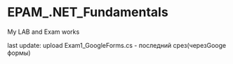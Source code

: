 # EPAM_.NET_Fundamentals
My LAB and Exam works

last update: upload Exam1_GoogleForms.cs - последний срез(черезGooge формы)
